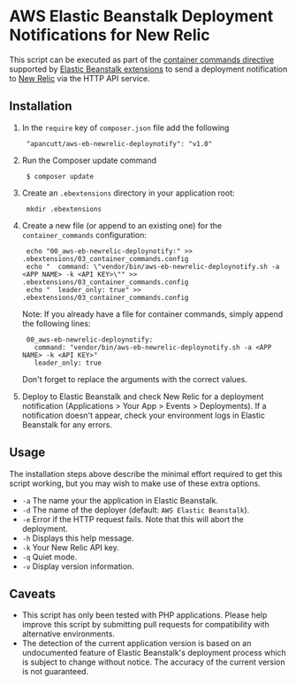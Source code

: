 AWS Elastic Beanstalk Deployment Notifications for New Relic
============================================================

This script can be executed as part of the [container commands directive](http://docs.aws.amazon.com/elasticbeanstalk/latest/dg/customize-containers-ec2.html#customize-containers-format-files) supported by [Elastic Beanstalk extensions](http://docs.aws.amazon.com/elasticbeanstalk/latest/dg/customize-containers-ec2.html) to send a deployment notification to [New Relic](http://www.newrelic.com/) via the HTTP API service.

Installation
------------

1. In the `require` key of `composer.json` file add the following

        "apancutt/aws-eb-newrelic-deploynotify": "v1.0"

2. Run the Composer update command

        $ composer update

3. Create an `.ebextensions` directory in your application root:

        mkdir .ebextensions

4. Create a new file (or append to an existing one) for the `container_commands` configuration:

        echo "00_aws-eb-newrelic-deploynotify:" >> .ebextensions/03_container_commands.config
        echo "  command: \"vendor/bin/aws-eb-newrelic-deploynotify.sh -a <APP NAME> -k <API KEY>\"" >> .ebextensions/03_container_commands.config
        echo "  leader_only: true" >> .ebextensions/03_container_commands.config

    Note: If you already have a file for container commands, simply append the following lines:

        00_aws-eb-newrelic-deploynotify:
          command: "vendor/bin/aws-eb-newrelic-deploynotify.sh -a <APP NAME> -k <API KEY>"
          leader_only: true

    Don't forget to replace the arguments with the correct values.

4. Deploy to Elastic Beanstalk and check New Relic for a deployment notification (Applications > Your App > Events > Deployments). If a notification doesn't appear, check your environment logs in Elastic Beanstalk for any errors.

Usage
-----

The installation steps above describe the minimal effort required to get this script working, but you may wish to make use of these extra options.


* `-a` The name your the application in Elastic Beanstalk.
* `-d` The name of the deployer (default: `AWS Elastic Beanstalk`).
* `-e` Error if the HTTP request fails. Note that this will abort the deployment.
* `-h` Displays this help message.
* `-k` Your New Relic API key.
* `-q` Quiet mode.
* `-v` Display version information.

Caveats
-------

* This script has only been tested with PHP applications. Please help improve this script by submitting pull requests for compatibility with alternative environments.
* The detection of the current application version is based on an undocumented feature of Elastic Beanstalk's deployment process which is subject to change without notice. The accuracy of the current version is not guaranteed.
